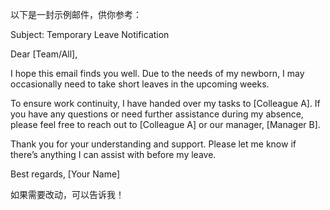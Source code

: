 以下是一封示例邮件，供你参考：

Subject: Temporary Leave Notification

Dear [Team/All],

I hope this email finds you well. Due to the needs of my newborn, I may occasionally need to take short leaves in the upcoming weeks.

To ensure work continuity, I have handed over my tasks to [Colleague A]. If you have any questions or need further assistance during my absence, please feel free to reach out to [Colleague A] or our manager, [Manager B].

Thank you for your understanding and support. Please let me know if there’s anything I can assist with before my leave.

Best regards,
[Your Name]

如果需要改动，可以告诉我！